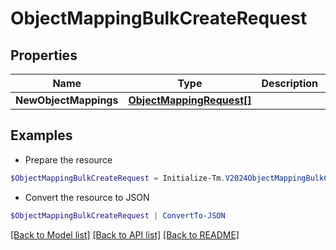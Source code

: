 # ObjectMappingBulkCreateRequest
## Properties

Name | Type | Description | Notes
------------ | ------------- | ------------- | -------------
**NewObjectMappings** | [**ObjectMappingRequest[]**](ObjectMappingRequest.md) |  | 

## Examples

- Prepare the resource
```powershell
$ObjectMappingBulkCreateRequest = Initialize-Tm.V2024ObjectMappingBulkCreateRequest  -NewObjectMappings null
```

- Convert the resource to JSON
```powershell
$ObjectMappingBulkCreateRequest | ConvertTo-JSON
```

[[Back to Model list]](../README.md#documentation-for-models) [[Back to API list]](../README.md#documentation-for-api-endpoints) [[Back to README]](../README.md)

